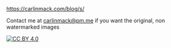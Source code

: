 https://carlinmack.com/blog/s/

Contact me at carlinmack@pm.me if you want the original, non watermarked images

[![CC BY 4.0][cc-by-shield]][cc-by]

[cc-by]: http://creativecommons.org/licenses/by/4.0/
[cc-by-shield]: https://img.shields.io/badge/License-CC%20BY%204.0-lightgrey.svg
